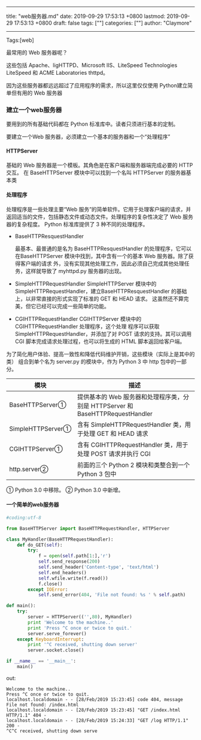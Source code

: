 
---
title: "web服务器.md"
date: 2019-09-29 17:53:13 +0800
lastmod: 2019-09-29 17:53:13 +0800
draft: false
tags: [""]
categories: [""]
author: "Claymore"

---
Tags:[web]

最常用的 Web 服务器呢？

这些包括 Apache、ligHTTPD、Microsoft IIS、LiteSpeed Technologies LiteSpeed 和 ACME
Laboratories thttpd。

因为这些服务器都远远超过了应用程序的需求，所以这里仅仅使用 Python建立简单但有用的 Web 服务器

### 建立一个web服务器

要用到的所有基础代码都在 Python 标准库中。读者只须进行基本的定制。

要建立一个Web 服务器，必须建立一个基本的服务器和一个“处理程序”

#### HTTPServer

基础的 Web 服务器是一个模板。其角色是在客户端和服务器端完成必要的 HTTP 交互。
在 BaseHTTPServer 模块中可以找到一个名叫 HTTPServer 的服务器基本类



#### 处理程序

处理程序是一些处理主要“Web 服务”的简单软件。它用于处理客户端的请求，并返回适当的文件，包括静态文件或动态文件。处理程序的复杂性决定了 Web 服务器的复杂程度。
Python 标准库提供了 3 种不同的处理程序。



* BaseHTTPResquestHandler

  最基本、最普通的是名为 BaseHTTPResquestHandler 的处理程序，它可以在BaseHTTPServer 模块中找到，其中含有一个的基本 Web 服务器。除了获得客户端的请求
  外，没有实现其他处理工作，因此必须自己完成其他处理任务，这样就导致了 myhttpd.py
  服务器的出现。

* SimpleHTTPRequestHandler
  SimpleHTTPServer 模块中的 SimpleHTTPRequestHandler，建立BaseHTTPResquestHandler
  的基础上，以非常直接的形式实现了标准的 GET 和 HEAD 请求。
  这虽然还不算完美，但它已经可以完成一些简单的功能。
* CGIHTTPRequestHandler
  CGIHTTPServer 模块中的 CGIHTTPRequestHandler 处理程序，这个处理
  程序可以获取 SimpleHTTPRequestHandler，并添加了对 POST 请求的支持。其可以调用
  CGI 脚本完成请求处理过程，也可以将生成的 HTML 脚本返回给客户端。

为了简化用户体验、提高一致性和降低代码维护开销，这些模块（实际上是其中的类）
组合到单个名为 server.py 的模块中，作为 Python 3 中 http 包中的一部分。

| 模块              | 描述                                                         |
| ----------------- | ------------------------------------------------------------ |
| BaseHTTPServer①   | 提供基本的 Web 服务器和处理程序类，分别是 HTTPServer 和 BaseHTTPRequestHandler |
| SimpleHTTPServer① | 含有 SimpleHTTPRequestHandler 类，用于处理 GET 和 HEAD 请求  |
| CGIHTTPServer①    | 含有 CGIHTTPRequestHandler 类，用于处理 POST 请求并执行 CGI  |
| http.server②      | 前面的三个 Python 2 模块和类整合到一个 Python 3 包中         |

① Python 3.0 中移除。
② Python 3.0 中新增。



 #### 一个简单的web服务器

```python
#coding:utf-8

from BaseHTTPServer import BaseHTTPRequestHandler, HTTPServer

class MyHandler(BaseHTTPRequestHandler):
    def do_GET(self):
        try:
            f = open(self.path[1:],'r')
            self.send_response(200)
            self.send_header('Content-type', 'text/html')
            self.end_headers()
            self.wfile.write(f.read())
            f.close()
        except IOError:
            self.send_error(404, 'File not found: %s ' % self.path)

def main():
    try:
        server = HTTPServer(('',80), MyHandler)
        print 'Welcome to the machine..'
        print 'Press ^C once or twice to quit.'
        server.serve_forever()
    except KeyboardInterrupt:
        print '^C received, shutting down server'
        server.socket.close()

if __name__ == '__main__':
    main()

```

out:

```
Welcome to the machine..
Press ^C once or twice to quit.
localhost.localdomain - - [28/Feb/2019 15:23:45] code 404, message File not found: /index.html 
localhost.localdomain - - [28/Feb/2019 15:23:45] "GET /index.html HTTP/1.1" 404 -
localhost.localdomain - - [28/Feb/2019 15:24:33] "GET /log HTTP/1.1" 200 -
^C^C received, shutting down serve
```

